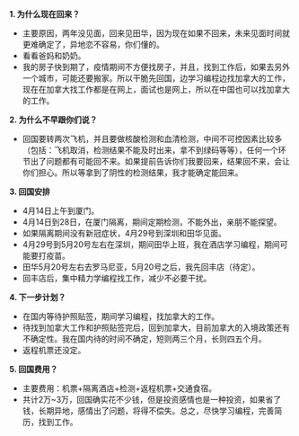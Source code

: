 
**1. 为什么现在回来？**
  - 主要原因，两年没见面，回来见田华，因为现在如果不回来，未来见面时间就更难确定了，异地恋不容易，你们懂的。
  - 看看爸妈和奶奶。
  - 我的房子快到期了，疫情期间不方便找房子，并且，找到工作后，如果去另外一个城市，可能还要搬家。所以干脆先回国，边学习编程边找加拿大的工作，现在在加拿大找工作都是在网上，面试也是网上，所以在中国也可以找加拿大的工作。 

**2. 为什么不早跟你们说？**
  - 回国要转两次飞机，并且要做核酸检测和血清检测，中间不可控因素比较多（包括：飞机取消，检测结果不能及时出来，拿不到绿码等等），任何一个环节出了问题都有可能回不来。如果提前告诉你们我要回来，结果回不来，会让你们担心。所以等拿到了阴性的检测结果，我才能确定能回来。

**3. 回国安排**
  - 4月14日上午到厦门。
  - 4月14日到28日，在厦门隔离，期间定期检测，不能外出，亲朋不能探望。
  - 如果隔离期间没有新冠症状，4月29号到深圳和田华见面。
  - 4月29号到5月20号左右在深圳，期间田华上班，我在酒店学习编程，期间可能要打疫苗。
  - 田华5月20号左右去罗马尼亚，5月20号之后，我先回丰店（待定）。
  - 回丰店后，集中精力学编程找工作，减少不必要干扰。

**4. 下一步计划？**
  - 在国内等待护照贴签，期间学习编程，找加拿大的工作。
  - 待找到加拿大工作和护照贴签完后，回到加拿大，目前加拿大的入境政策还有不确定性。我在国内待的时间不确定，短则两三个月，长则四五个月。
  - 返程机票还没定。

**5. 回国费用？**
  - 主要费用：机票+隔离酒店+检测+返程机票+交通食宿。
  - 共计2万~3万，回国确实花不少钱，但是投资感情也是一种投资，如果省了钱，长期异地，感情出了问题，将得不偿失。总之，尽快学习编程，完善简历，找到工作。





